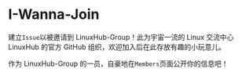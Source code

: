 # I-Wanna-Join

建立`Issue`以被邀请到 LinuxHub-Group！此为宇宙一流的 Linux 交流中心 LinuxHub 的官方 GitHub 组织，欢迎加入后在此存放有趣的小玩意儿。

作为 LinuxHub-Group 的一员，自豪地在`Members`页面公开你的信息吧！
